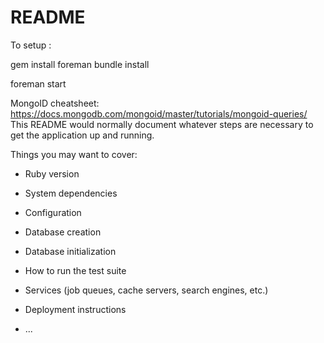# README

To setup :

gem install foreman
bundle install

foreman start

MongoID cheatsheet: https://docs.mongodb.com/mongoid/master/tutorials/mongoid-queries/
This README would normally document whatever steps are necessary to get the
application up and running.

Things you may want to cover:

* Ruby version

* System dependencies

* Configuration

* Database creation

* Database initialization

* How to run the test suite

* Services (job queues, cache servers, search engines, etc.)

* Deployment instructions

* ...
